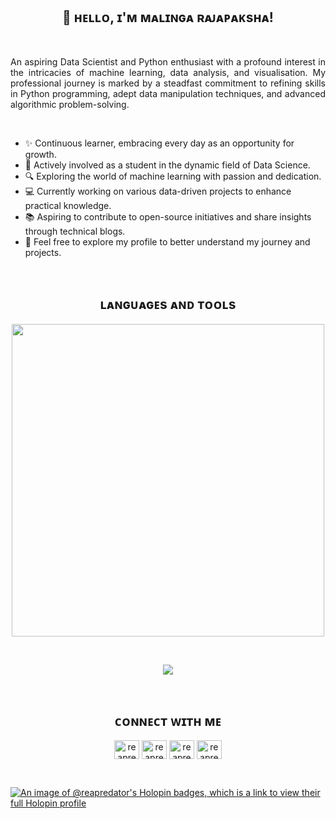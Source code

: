 <!--Name-->       
<h2 align="center">👋 ʜᴇʟʟᴏ, ɪ'ᴍ ᴍᴀʟɪɴɢᴀ ʀᴀᴊᴀᴘᴀᴋsʜᴀ!</h2> 
<br/> 

<!--Intro-->       
<p align="justify">
An aspiring Data Scientist and Python enthusiast with a profound interest in the intricacies of machine learning, data analysis, and visualisation. 
My professional journey is marked by a steadfast commitment to refining skills in Python programming, adept data manipulation techniques, and advanced algorithmic problem-solving. 
<p/>
  
<br/> 

<!--About Me-->  
- ✨ Continuous learner, embracing every day as an opportunity for growth.
- 🌱 Actively involved as a student in the dynamic field of Data Science.
- 🔍 Exploring the world of machine learning with passion and dedication.
- 💻 Currently working on various data-driven projects to enhance practical knowledge.
- 📚 Aspiring to contribute to open-source initiatives and share insights through technical blogs.
- 💬 Feel free to explore my profile to better understand my journey and projects.
  
<br/>

<!--Languages and Tools-->       
<h2 align="center">ʟᴀɴɢᴜᴀɢᴇs ᴀɴᴅ ᴛᴏᴏʟs</h2> 
<p align="center">
<img width="500px"  src="https://skillicons.dev/icons?i=py,mysql,sklearn,tensorflow,pytorch,js,html,css,php,stackoverflow,azure,vscode,wordpress,figma"/>
</p>

<br />

<!--Stats--> 
<p align="center" > 
<img src="https://github-readme-stats.vercel.app/api/top-langs/?username=reapredator&theme=calm&hide_border=true&include_all_commits=true&count_private=true&layout=compact"/>
<p/>

<br/>

<h2 align="center">ᴄᴏɴɴᴇᴄᴛ ᴡɪᴛʜ ᴍᴇ</h2> 
<p align="center" > 
<a href="https://twitter.com/ReapredatoR" target="blank"><img align="center" src="https://raw.githubusercontent.com/rahuldkjain/github-profile-readme-generator/master/src/images/icons/Social/twitter.svg" alt="reapredator" height="30" width="40" /></a>
<a href="https://www.linkedin.com/in/reapredator/" target="blank"><img align="center" src="https://raw.githubusercontent.com/rahuldkjain/github-profile-readme-generator/master/src/images/icons/Social/linked-in-alt.svg" alt="reapredator" height="30" width="40" /></a>
<a href="https://www.facebook.com/rshanlk/" target="blank"><img align="center" src="https://raw.githubusercontent.com/rahuldkjain/github-profile-readme-generator/master/src/images/icons/Social/facebook.svg" alt="reapredator" height="30" width="40" /></a>
<a href="https://www.instagram.com/malinga_rajapaksha/" target="blank"><img align="center" src="https://raw.githubusercontent.com/rahuldkjain/github-profile-readme-generator/master/src/images/icons/Social/instagram.svg" alt="reapredator" height="30" width="40" /></a>
</p>

<br/>

<!--Badges--> 
[![An image of @reapredator's Holopin badges, which is a link to view their full Holopin profile](https://holopin.me/reapredator)](https://holopin.io/@reapredator)

<br/>




